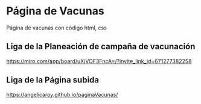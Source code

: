 # Página de Vacunas
Página de vacunas con código html, css 

## Liga de la Planeación de campaña de vacunación
https://miro.com/app/board/uXjVOF3FncA=/?invite_link_id=671277382258

## Liga de la Página subida
https://angelicaroy.github.io/paginaVacunas/
